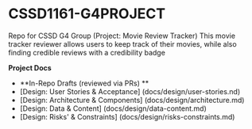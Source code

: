 # CSSD1161-G4PROJECT
Repo for CSSD G4 Group (Project: Movie Review Tracker)
This movie tracker reviewer allows users to keep track of their movies, while also finding credible reviews with a credibility badge

**Project Docs**

- **In-Repo Drafts (reviewed via PRs) **
- [Design: User Stories & Acceptance] (docs/design/user-stories.nd)
- [Design: Architecture & Components] (docs/design/architecture.md)
- [Design: Data & Content] (docs/design/data-content.md)
- [Design: Risks' & Constraints] (docs/design/risks-constraints.md)
